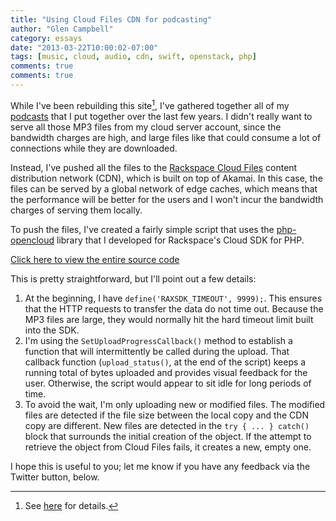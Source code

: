 ```yaml
---
title: "Using Cloud Files CDN for podcasting"
author: "Glen Campbell"
category: essays
date: "2013-03-22T10:00:02-07:00"
tags: [music, cloud, audio, cdn, swift, openstack, php]
comments: true
comments: true
---
```

While I've been rebuilding this site[^1], I've gathered together
all of my [podcasts](/podcasts.html) that I put together over the
last few years.  I didn't really want to serve all those MP3 files
from my cloud server account, since the bandwidth charges are high,
and large files like that could consume a lot of connections while
they are downloaded.

Instead, I've pushed all the files to the [Rackspace Cloud
Files](http://www.rackspace.com/cloud/files/) content distribution
network (CDN), which is built on top of Akamai. In this case, the
files can be served by a global network of edge caches, which means
that the performance will be better for the users and I won't incur
the bandwidth charges of serving them locally.

To push the files, I've created a fairly simple script that uses
the [php-opencloud](http://php-opencloud.com) library that I developed
for Rackspace's Cloud SDK for PHP.

[Click here to view the entire source code](https://github.com/gecampbell/glen-campbell.com/blob/master/mp3/push-cdn.php)

This is pretty straightforward, but I'll point out a few details:

1. At the beginning, I have `define('RAXSDK_TIMEOUT', 9999);`. This
   ensures that the HTTP requests to transfer the data do not time out.
   Because the MP3 files are large, they would normally hit the hard
   timeout limit built into the SDK.
2. I'm using the `SetUploadProgressCallback()` method to establish a
   function that will intermittently be called during the upload. That
   callback function (`upload_status()`, at the end of the script) keeps
   a running total of bytes uploaded and provides visual feedback for the
   user. Otherwise, the script would appear to sit idle for long periods
   of time.
3. To avoid the wait, I'm only uploading new or modified files. The modified
   files are detected if the file size between the local copy and the CDN
   copy are different. New files are detected in the `try { ... } catch()`
   block that surrounds the initial creation of the object. If the attempt
   to retrieve the object from Cloud Files fails, it creates a new, empty one.

I hope this is useful to you; let me know if you have any feedback via the
Twitter button, below.

[^1]: See [here](/articles/wok.html) for details.
